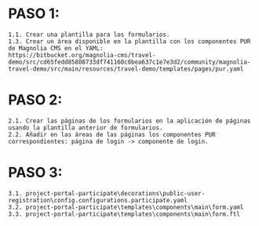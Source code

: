 # PASO 1:
    1.1. Crear una plantilla para los formularios.
    1.3. Crear un área disponible en la plantilla con los componentes PUR de Magnolia CMS en el YAML:
    https://bitbucket.org/magnolia-cms/travel-demo/src/cd65fedd85808733df741160c0bea637c1e7e3d2/community/magnolia-travel-demo/src/main/resources/travel-demo/templates/pages/pur.yaml

# PASO 2:
    2.1. Crear las páginas de los formularios en la aplicación de páginas usando la plantilla anterior de formularios.
    2.2. Añadir en las áreas de las páginas los componentes PUR correspondientes: página de login -> componente de login.

# PASO 3:
    3.1. project-portal-participate\decorations\public-user-registration\config.configurations.participate.yaml
    3.2. project-portal-participate\templates\components\main\form.yaml
    3.3. project-portal-participate\templates\components\main\form.ftl